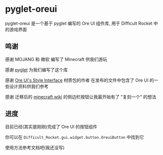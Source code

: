 # pyglet-oreui

pyglet-oreui 是一个基于 pyglet 编写的 Ore UI 组件库, 用于 Difficult Rocket 中的游戏界面

## 鸣谢

感谢 MOJANG 和 微软 编写了 Minecraft 供我们游玩

感谢 [pyglet](https://pyglet.readthedocs.io/) 为我们编写了这个库

感谢 [Ore UI's Style Interface](https://modrinth.com/resourcepack/bedrock-oreuis-style) 材质包的作者
在发布的文件中包含了 Ore UI 的一些设计资料供我们参考

感谢 迁移后的 [minecraft wiki](https://minecraft.wiki/) 的侧边栏按钮让我最开始有了 "复刻一个" 的想法

## 进度

目前已经(其实是刚刚)完成了 Ore UI 的按钮组件

你可以在 `Difficult_Rocket.gui.widget.button.OreuiButton` 中找到它

使用方法参考文档吧(我还没写)
